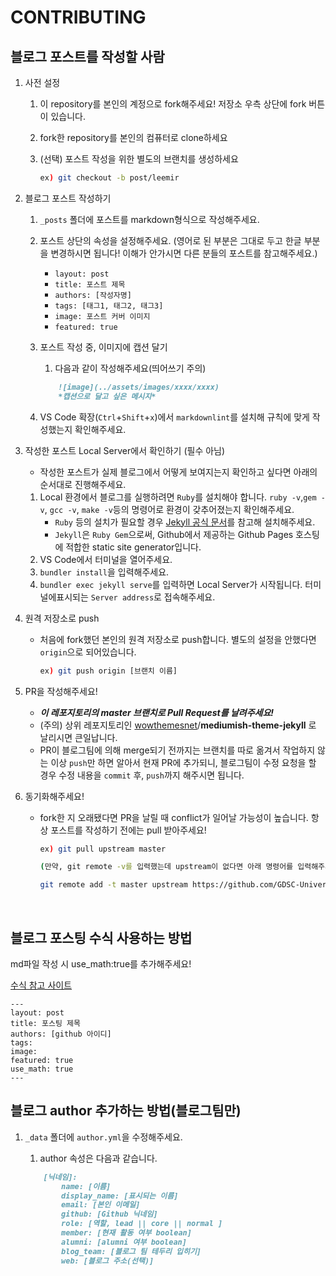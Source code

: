 # CONTRIBUTING

## 블로그 포스트를 작성할 사람

1. 사전 설정

    1. 이 repository를 본인의 계정으로 fork해주세요! 저장소 우측 상단에 fork 버튼이 있습니다.

    2. fork한 repository를 본인의 컴퓨터로 clone하세요

    3. (선택) 포스트 작성을 위한 별도의 브랜치를 생성하세요

        ```bash
        ex) git checkout -b post/leemir
        ```

2. 블로그 포스트 작성하기

    1. `_posts` 폴더에 포스트를 markdown형식으로 작성해주세요.
    2. 포스트 상단의 속성을 설정해주세요. (영어로 된 부분은 그대로 두고 한글 부분을 변경하시면 됩니다! 이해가 안가시면 다른 분들의 포스트를 참고해주세요.)
        * `layout: post`
        * `title: 포스트 제목`
        * `authors: [작성자명]`
        * `tags: [태그1, 태그2, 태그3]`
        * `image: 포스트 커버 이미지`
        * `featured: true`
    3. 포스트 작성 중, 이미지에 캡션 달기
        1. 다음과 같이 작성해주세요(띄어쓰기 주의)

        ```markdown
            ![image](../assets/images/xxxx/xxxx)
            *캡션으로 달고 싶은 메시지*
        ```

    4. VS Code 확장(`Ctrl`+`Shift`+`x`)에서 `markdownlint`를 설치해 규칙에 맞게 작성했는지 확인해주세요.

3. 작성한 포스트 Local Server에서 확인하기 (필수 아님)

    * 작성한 포스트가 실제 블로그에서 어떻게 보여지는지 확인하고 싶다면 아래의 순서대로 진행해주세요.
    1. Local 환경에서 블로그를 실행하려면 `Ruby`를 설치해야 합니다. `ruby -v`,`gem -v`, `gcc -v`, `make -v`등의 명령어로 환경이 갖추어졌는지 확인해주세요.
        * `Ruby` 등의 설치가 필요할 경우 [Jekyll 공식 문서](https://jekyllrb.comdocs/installation/)를 참고해 설치해주세요.
        * `Jekyll`은 `Ruby Gem`으로써, Github에서 제공하는 Github Pages 호스팅에 적합한 static site generator입니다. 
    2. VS Code에서 터미널을 열어주세요.
    3. `bundler install`을 입력해주세요.
    4. `bundler exec jekyll serve`를 입력하면 Local Server가 시작됩니다. 터미널에표시되는 `Server address`로 접속해주세요.

4. 원격 저장소로 push

    * 처음에 fork했던 본인의 원격 저장소로 push합니다. 별도의 설정을 안했다면 `origin`으로 되어있습니다.

      ```bash
      ex) git push origin [브랜치 이름]
      ```

5. PR을 작성해주세요!

    * ***이 레포지토리의 master 브랜치로 Pull Request를 날려주세요!***
    * (주의) 상위 레포지토리인 [wowthemesnet](https://github.com/wowthemesnet)/**mediumish-theme-jekyll** 로 날리시면 큰일납니다.
    * PR이 블로그팀에 의해 merge되기 전까지는 브랜치를 따로 옮겨서 작업하지 않는 이상 `push`만 하면 알아서 현재 PR에 추가되니, 블로그팀이 수정 요청을 할 경우 수정 내용을 `commit` 후, `push`까지 해주시면 됩니다.

6. 동기화해주세요!

    * fork한 지 오래됐다면 PR을 날릴 때 conflict가 일어날 가능성이 높습니다. 항상 포스트를 작성하기 전에는 pull 받아주세요!

      ```bash
      ex) git pull upstream master

      (만약, git remote -v를 입력했는데 upstream이 없다면 아래 명령어를 입력해주세요)

      git remote add -t master upstream https://github.com/GDSC-University-of-Seoul/gdsc-university-of-seoul.github.io.git
      ```

      ​

## 블로그 포스팅 수식 사용하는 방법

md파일 작성 시 use_math:true를 추가해주세요!

[수식 참고 사이트](https://ko.wikipedia.org/wiki/%EC%9C%84%ED%82%A4%EB%B0%B1%EA%B3%BC:TeX_%EB%AC%B8%EB%B2%95#%EA%B5%AC%EB%B3%84_%EB%B6%80%ED%98%B8)

```
---
layout: post
title: 포스팅 제목
authors: [github 아이디]
tags: 
image: 
featured: true
use_math: true
---
```

## 블로그 author 추가하는 방법(블로그팀만)

1. `_data` 폴더에 `author.yml`을 수정해주세요.
    1. author 속성은 다음과 같습니다.

    ```markdown
        [닉네임]:
            name: [이름]
            display_name: [표시되는 이름]
            email: [본인 이메일]
            github: [Github 닉네임]
            role: [역할, lead || core || normal ]
            member: [현재 활동 여부 boolean]
            alumni: [alumni 여부 boolean]
            blog_team: [블로그 팀 테두리 입히기]
            web: [블로그 주소(선택)]
    ```

